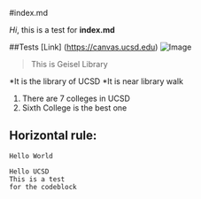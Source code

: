 #index.md

*Hi*, this is a test for **index.md**

##Tests
[Link] (https://canvas.ucsd.edu)
![Image](https://ucsdnews.ucsd.edu/news_uploads/Resized_Geisel_Library_08.31.jpg)
> This is Geisel Library

*It is the library of UCSD
*It is near library walk

1. There are 7 colleges in UCSD
2. Sixth College is the best one

Horizontal rule:
---
`Hello World`

```
Hello UCSD
This is a test
for the codeblock
```
